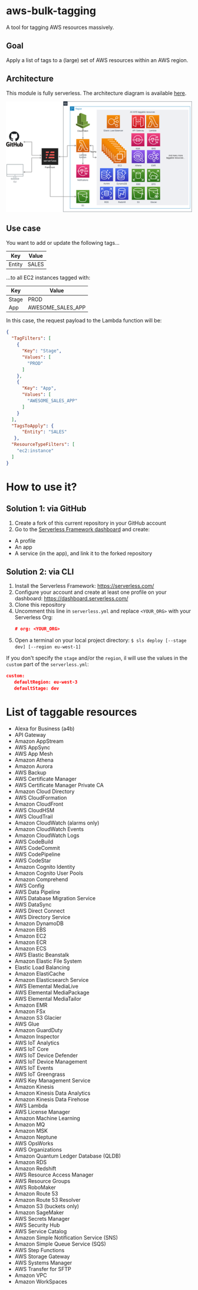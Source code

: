 # aws-bulk-tagging
 A tool for tagging AWS resources massively.

## Goal
Apply a list of tags to a (large) set of AWS resources within an AWS region.

## Architecture

This module is fully serverless.
The architecture diagram is available [here](https://drive.google.com/file/d/1jkm8myPdMlQ0Kn7y97CIjkCmuJcnJhEn/view?usp=sharing).

![](res/AWS_bulk_tagging_arch.png)


## Use case
You want to add or update the following tags...
                    
| Key  | Value |
| ------------- | ------------- |
| Entity  | SALES  |
                    

...to all EC2 instances tagged with:
                    
| Key  | Value |
| ------------- | ------------- |
| Stage  | PROD  |
| App  | AWESOME_SALES_APP  |
                    

In this case, the request payload to the Lambda function will be:
```json
{
  "TagFilters": [
    {
      "Key": "Stage",
      "Values": [
        "PROD"
      ]
    },
    {
      "Key": "App",
      "Values": [
        "AWESOME_SALES_APP"
      ]
    }
  ],
  "TagsToApply": {
      "Entity": "SALES"
   },
  "ResourceTypeFilters": [
    "ec2:instance"
  ]
}
```

# How to use it?

## Solution 1: via GitHub
1. Create a fork of this current repository in your GitHub account
2. Go to the [Serverless Framework dashboard](https://dashboard.serverless.com/) and create:
- A profile
- An app
- A service (in the app), and link it to the forked repository

## Solution 2: via CLI
1. Install the Serverless Framework: https://serverless.com/
2. Configure your account and create at least one profile on your dashboard: https://dashboard.serverless.com/
3. Clone this repository
4. Uncomment this line in `serverless.yml` and replace `<YOUR_ORG>` with your Serverless Org:
   ```json
   # org: <YOUR_ORG>
   ```
5. Open a terminal on your local project directory:
`
$ sls deploy [--stage dev] [--region eu-west-1]
`

If you don't specify the `stage` and/or the `region`, il will use the values in the `custom` part of the `serverless.yml`:
 ```json
 custom:
    defaultRegion: eu-west-3
    defaultStage: dev
 ```

# List of taggable resources

- Alexa for Business (a4b)
- API Gateway
- Amazon AppStream
- AWS AppSync
- AWS App Mesh
- Amazon Athena
- Amazon Aurora
- AWS Backup
- AWS Certificate Manager
- AWS Certificate Manager Private CA
- Amazon Cloud Directory
- AWS CloudFormation
- Amazon CloudFront
- AWS CloudHSM
- AWS CloudTrail
- Amazon CloudWatch (alarms only)
- Amazon CloudWatch Events
- Amazon CloudWatch Logs
- AWS CodeBuild
- AWS CodeCommit
- AWS CodePipeline
- AWS CodeStar
- Amazon Cognito Identity
- Amazon Cognito User Pools
- Amazon Comprehend
- AWS Config
- AWS Data Pipeline
- AWS Database Migration Service
- AWS DataSync
- AWS Direct Connect
- AWS Directory Service
- Amazon DynamoDB
- Amazon EBS
- Amazon EC2
- Amazon ECR
- Amazon ECS
- AWS Elastic Beanstalk
- Amazon Elastic File System
- Elastic Load Balancing
- Amazon ElastiCache
- Amazon Elasticsearch Service
- AWS Elemental MediaLive
- AWS Elemental MediaPackage
- AWS Elemental MediaTailor
- Amazon EMR
- Amazon FSx
- Amazon S3 Glacier
- AWS Glue
- Amazon GuardDuty
- Amazon Inspector
- AWS IoT Analytics
- AWS IoT Core
- AWS IoT Device Defender
- AWS IoT Device Management
- AWS IoT Events
- AWS IoT Greengrass
- AWS Key Management Service
- Amazon Kinesis
- Amazon Kinesis Data Analytics
- Amazon Kinesis Data Firehose
- AWS Lambda
- AWS License Manager
- Amazon Machine Learning
- Amazon MQ
- Amazon MSK
- Amazon Neptune
- AWS OpsWorks
- AWS Organizations
- Amazon Quantum Ledger Database (QLDB)
- Amazon RDS
- Amazon Redshift
- AWS Resource Access Manager
- AWS Resource Groups
- AWS RoboMaker
- Amazon Route 53
- Amazon Route 53 Resolver
- Amazon S3 (buckets only)
- Amazon SageMaker
- AWS Secrets Manager
- AWS Security Hub
- AWS Service Catalog
- Amazon Simple Notification Service (SNS)
- Amazon Simple Queue Service (SQS)
- AWS Step Functions
- AWS Storage Gateway
- AWS Systems Manager
- AWS Transfer for SFTP
- Amazon VPC
- Amazon WorkSpaces